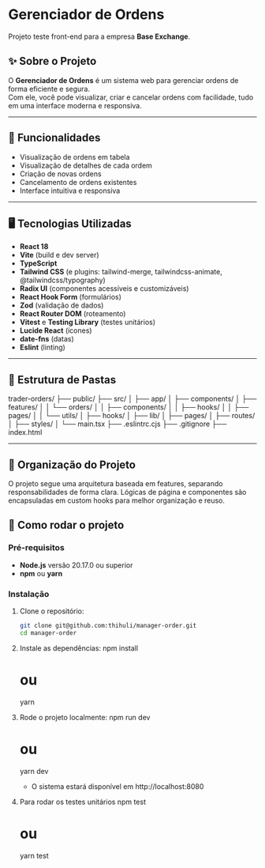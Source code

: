 # Gerenciador de Ordens

Projeto teste front-end para a empresa **Base Exchange**.

## ✨ Sobre o Projeto

O **Gerenciador de Ordens** é um sistema web para gerenciar ordens de forma eficiente e segura.  
Com ele, você pode visualizar, criar e cancelar ordens com facilidade, tudo em uma interface moderna e responsiva.

---

## 🚀 Funcionalidades

- Visualização de ordens em tabela
- Visualização de detalhes de cada ordem
- Criação de novas ordens
- Cancelamento de ordens existentes
- Interface intuitiva e responsiva

---

## 🖥️ Tecnologias Utilizadas

- **React 18**
- **Vite** (build e dev server)
- **TypeScript**
- **Tailwind CSS** (e plugins: tailwind-merge, tailwindcss-animate, @tailwindcss/typography)
- **Radix UI** (componentes acessíveis e customizáveis)
- **React Hook Form** (formulários)
- **Zod** (validação de dados)
- **React Router DOM** (roteamento)
- **Vitest** e **Testing Library** (testes unitários)
- **Lucide React** (ícones)
- **date-fns** (datas)
- **Eslint** (linting)

---

## 📂 Estrutura de Pastas

trader-orders/
├── public/
├── src/
│   ├── app/
│   ├── components/
│   ├── features/
│   │   └── orders/
│   │       ├── components/
│   │       ├── hooks/
│   │       ├── pages/
│   │       └── utils/
│   ├── hooks/
│   ├── lib/
│   ├── pages/
│   ├── routes/
│   ├── styles/
│   └── main.tsx
├── .eslintrc.cjs
├── .gitignore
├── index.html

---

## 📂 Organização do Projeto
O projeto segue uma arquitetura baseada em features, separando responsabilidades de forma clara.
Lógicas de página e componentes são encapsuladas em custom hooks para melhor organização e reuso.

## 🏁 Como rodar o projeto

### Pré-requisitos

- **Node.js** versão 20.17.0 ou superior
- **npm** ou **yarn**

### Instalação

1. Clone o repositório:
   ```bash
   git clone git@github.com:thihuli/manager-order.git
   cd manager-order

2. Instale as dependências:
    npm install
    # ou
    yarn

3. Rode o projeto localmente:
    npm run dev
    # ou
    yarn dev
    - O sistema estará disponível em http://localhost:8080

4. Para rodar os testes unitários
    npm test
    # ou
    yarn test